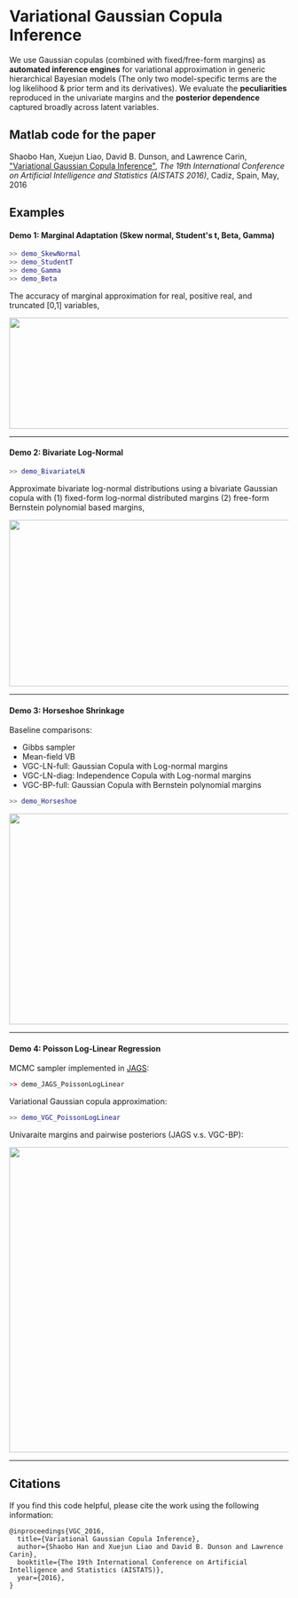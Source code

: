 # Variational Gaussian Copula Inference

We use Gaussian copulas (combined with fixed/free-form margins) as **automated inference engines** for variational approximation in generic hierarchical Bayesian models (The only two model-specific terms are the log likelihood & prior term and its derivatives). We evaluate the **peculiarities** reproduced in the univariate margins and the **posterior dependence** captured broadly across latent variables.

## Matlab code for the paper

Shaobo Han, Xuejun Liao, David B. Dunson, and Lawrence Carin, <a href="http://people.ee.duke.edu/~lcarin/VGC_AISTATS2016.pdf"> "Variational Gaussian Copula Inference"</a>, *The 19th International Conference on Artificial Intelligence and Statistics (AISTATS 2016)*, Cadiz, Spain, May, 2016

## Examples

#### Demo 1: Marginal Adaptation (Skew normal, Student's t, Beta, Gamma) 

```Matlab
>> demo_SkewNormal
>> demo_StudentT
>> demo_Gamma
>> demo_Beta
```
The accuracy of marginal approximation for real, positive real, and truncated [0,1] variables, 

<a href="url"><img src="https://github.com/shaobohan/VariationalGaussianCopula/blob/master/figure/margins.png" align="center" height="200" width="800"></a>


---
#### Demo 2: Bivariate Log-Normal

```Matlab
>> demo_BivariateLN
```
Approximate bivariate log-normal distributions using a bivariate Gaussian copula with (1) fixed-form log-normal distributed margins (2) free-form Bernstein polynomial based margins,

<a href="url"><img src="https://github.com/shaobohan/VariationalGaussianCopula/blob/master/figure/lognormal.png" align="center" height="300" width="800"></a>

---
#### Demo 3: Horseshoe Shrinkage

Baseline comparisons:  
* Gibbs sampler 
* Mean-field VB  
* VGC-LN-full: Gaussian Copula with Log-normal margins  
* VGC-LN-diag: Independence Copula with Log-normal margins
* VGC-BP-full: Gaussian Copula with Bernstein polynomial margins

```Matlab
>> demo_Horseshoe
```
<a href="url"><img src="https://github.com/shaobohan/VariationalGaussianCopula/blob/master/figure/horseshoe.png" align="center" height="380" width="660"></a>


---
#### Demo 4: Poisson Log-Linear Regression

MCMC sampler implemented in <a href="http://mcmc-jags.sourceforge.net/"> JAGS</a>:

```r
>> demo_JAGS_PoissonLogLinear
```
Variational Gaussian copula approximation: 

```Matlab
>> demo_VGC_PoissonLogLinear
```
Univaraite margins and pairwise posteriors (JAGS v.s. VGC-BP):

<a href="url"><img src="https://github.com/shaobohan/VariationalGaussianCopula/blob/master/figure/VGC-JAGS.png" align="center" height="550" width="800"></a>


---

## Citations

If you find this code helpful, please cite the work using the following information:

    @inproceedings{VGC_2016,
      title={Variational Gaussian Copula Inference},
      author={Shaobo Han and Xuejun Liao and David B. Dunson and Lawrence Carin},
      booktitle={The 19th International Conference on Artificial Intelligence and Statistics (AISTATS)},
      year={2016},
    }
